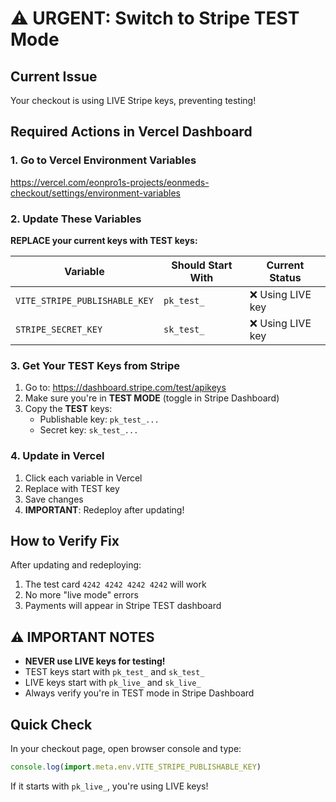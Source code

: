 # ⚠️ URGENT: Switch to Stripe TEST Mode

## Current Issue
Your checkout is using LIVE Stripe keys, preventing testing!

## Required Actions in Vercel Dashboard

### 1. Go to Vercel Environment Variables
https://vercel.com/eonpro1s-projects/eonmeds-checkout/settings/environment-variables

### 2. Update These Variables

**REPLACE your current keys with TEST keys:**

| Variable | Should Start With | Current Status |
|----------|------------------|----------------|
| `VITE_STRIPE_PUBLISHABLE_KEY` | `pk_test_` | ❌ Using LIVE key |
| `STRIPE_SECRET_KEY` | `sk_test_` | ❌ Using LIVE key |

### 3. Get Your TEST Keys from Stripe

1. Go to: https://dashboard.stripe.com/test/apikeys
2. Make sure you're in **TEST MODE** (toggle in Stripe Dashboard)
3. Copy the **TEST** keys:
   - Publishable key: `pk_test_...`
   - Secret key: `sk_test_...`

### 4. Update in Vercel

1. Click each variable in Vercel
2. Replace with TEST key
3. Save changes
4. **IMPORTANT**: Redeploy after updating!

## How to Verify Fix

After updating and redeploying:
1. The test card `4242 4242 4242 4242` will work
2. No more "live mode" errors
3. Payments will appear in Stripe TEST dashboard

## ⚠️ IMPORTANT NOTES

- **NEVER use LIVE keys for testing!**
- TEST keys start with `pk_test_` and `sk_test_`
- LIVE keys start with `pk_live_` and `sk_live_`
- Always verify you're in TEST mode in Stripe Dashboard

## Quick Check

In your checkout page, open browser console and type:
```javascript
console.log(import.meta.env.VITE_STRIPE_PUBLISHABLE_KEY)
```

If it starts with `pk_live_`, you're using LIVE keys!
